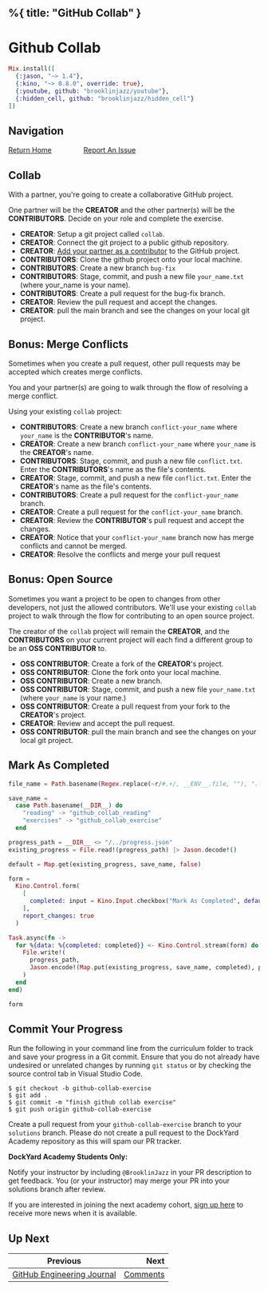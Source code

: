 %{
  title: "GitHub Collab"
}
---
# Github Collab

```elixir
Mix.install([
  {:jason, "~> 1.4"},
  {:kino, "~> 0.8.0", override: true},
  {:youtube, github: "brooklinjazz/youtube"},
  {:hidden_cell, github: "brooklinjazz/hidden_cell"}
])
```

## Navigation

[Return Home](../start.livemd)<span style="padding: 0 30px"></span>
[Report An Issue](https://github.com/DockYard-Academy/beta_curriculum/issues/new?assignees=&labels=&template=issue.md&title=)

## Collab

With a partner, you're going to create a collaborative GitHub project.

One partner will be the **CREATOR** and the other partner(s) will be the **CONTRIBUTORS**.
Decide on your role and complete the exercise.

* **CREATOR**: Setup a git project called `collab`.
* **CREATOR**: Connect the git project to a public github repository.
* **CREATOR**: [Add your partner as a contributor](https://docs.github.com/en/account-and-profile/setting-up-and-managing-your-github-user-account/managing-access-to-your-personal-repositories/inviting-collaborators-to-a-personal-repository)
  to the GitHub project.
* **CONTRIBUTORS**: Clone the github project onto your local machine.
* **CONTRIBUTORS**: Create a new branch `bug-fix`
* **CONTRIBUTORS**: Stage, commit, and push a new file `your_name.txt` (where your_name is your name).
* **CONTRIBUTORS**: Create a pull request for the bug-fix branch.
* **CREATOR**: Review the pull request and accept the changes.
* **CREATOR**: pull the main branch and see the changes on your local git project.

## Bonus: Merge Conflicts

Sometimes when you create a pull request, other pull requests may be accepted which creates
merge conflicts.

You and your partner(s) are going to walk through the flow of resolving a merge conflict.

Using your existing `collab` project:

* **CONTRIBUTORS**: Create a new branch `conflict-your_name` where `your_name` is the **CONTRIBUTOR**'s name.
* **CREATOR**: Create a new branch `conflict-your_name` where `your_name` is the **CREATOR**'s name.
* **CONTRIBUTORS**: Stage, commit, and push a new file `conflict.txt`. Enter the **CONTRIBUTORS**'s name as the file's contents.
* **CREATOR**: Stage, commit, and push a new file `conflict.txt`. Enter the **CREATOR**'s name as the file's contents.
* **CONTRIBUTORS**: Create a pull request for the `conflict-your_name` branch.
* **CREATOR**: Create a pull request for the `conflict-your_name` branch.
* **CREATOR**: Review the **CONTRIBUTOR**'s pull request and accept the changes.
* **CREATOR**: Notice that your `conflict-your_name` branch now has merge conflicts and cannot be merged.
* **CREATOR**: Resolve the conflicts and merge your pull request

## Bonus: Open Source

Sometimes you want a project to be open to changes from other developers, not just the allowed contributors. We'll use your existing `collab` project to walk through the flow for contributing to an open source project.

The creator of the `collab` project will remain the **CREATOR**, and the **CONTRIBUTORS** on your current project will each find a different group to be an **OSS CONTRIBUTOR** to.

* **OSS CONTRIBUTOR**: Create a fork of the **CREATOR**'s project.
* **OSS CONTRIBUTOR**: Clone the fork onto your local machine.
* **OSS CONTRIBUTOR**: Create a new branch.
* **OSS CONTRIBUTOR**: Stage, commit, and push a new file `your_name.txt` (where `your_name` is your name.)
* **OSS CONTRIBUTOR**: Create a pull request from your fork to the **CREATOR**'s project.
* **CREATOR**: Review and accept the pull request.
* **OSS CONTRIBUTOR**: pull the main branch and see the changes on your local git project.

## Mark As Completed

<!-- livebook:{"attrs":{"source":"file_name = Path.basename(Regex.replace(~r/#.+/, __ENV__.file, \"\"), \".livemd\")\n\nsave_name =\n  case Path.basename(__DIR__) do\n    \"reading\" -> \"github_collab_reading\"\n    \"exercises\" -> \"github_collab_exercise\"\n  end\n\nprogress_path = __DIR__ <> \"/../progress.json\"\nexisting_progress = File.read!(progress_path) |> Jason.decode!()\n\ndefault = Map.get(existing_progress, save_name, false)\n\nform =\n  Kino.Control.form(\n    [\n      completed: input = Kino.Input.checkbox(\"Mark As Completed\", default: default)\n    ],\n    report_changes: true\n  )\n\nTask.async(fn ->\n  for %{data: %{completed: completed}} <- Kino.Control.stream(form) do\n    File.write!(\n      progress_path,\n      Jason.encode!(Map.put(existing_progress, save_name, completed), pretty: true)\n    )\n  end\nend)\n\nform","title":"Track Your Progress"},"chunks":null,"kind":"Elixir.HiddenCell","livebook_object":"smart_cell"} -->

```elixir
file_name = Path.basename(Regex.replace(~r/#.+/, __ENV__.file, ""), ".livemd")

save_name =
  case Path.basename(__DIR__) do
    "reading" -> "github_collab_reading"
    "exercises" -> "github_collab_exercise"
  end

progress_path = __DIR__ <> "/../progress.json"
existing_progress = File.read!(progress_path) |> Jason.decode!()

default = Map.get(existing_progress, save_name, false)

form =
  Kino.Control.form(
    [
      completed: input = Kino.Input.checkbox("Mark As Completed", default: default)
    ],
    report_changes: true
  )

Task.async(fn ->
  for %{data: %{completed: completed}} <- Kino.Control.stream(form) do
    File.write!(
      progress_path,
      Jason.encode!(Map.put(existing_progress, save_name, completed), pretty: true)
    )
  end
end)

form
```

## Commit Your Progress

Run the following in your command line from the curriculum folder to track and save your progress in a Git commit.
Ensure that you do not already have undesired or unrelated changes by running `git status` or by checking the source control tab in Visual Studio Code.

```
$ git checkout -b github-collab-exercise
$ git add .
$ git commit -m "finish github collab exercise"
$ git push origin github-collab-exercise
```

Create a pull request from your `github-collab-exercise` branch to your `solutions` branch.
Please do not create a pull request to the DockYard Academy repository as this will spam our PR tracker.

**DockYard Academy Students Only:**

Notify your instructor by including `@BrooklinJazz` in your PR description to get feedback.
You (or your instructor) may merge your PR into your solutions branch after review.

If you are interested in joining the next academy cohort, [sign up here](https://academy.dockyard.com/) to receive more news when it is available.

## Up Next

| Previous                                                                     | Next                                   |
| ---------------------------------------------------------------------------- | -------------------------------------: |
| [GitHub Engineering Journal](../exercises/github_engineering_journal.livemd) | [Comments](../reading/comments.livemd) |

